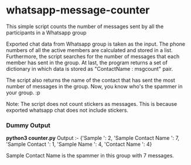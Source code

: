 # whatsapp-message-counter
This simple script counts the number of messages sent by all the participants in a Whatsapp group

Exported chat data from Whatsapp group is taken as the input. The phone numbers of all the active members are calculated and stored in a list. Furthermore, the script searches for the number of messages that each member has sent in the group. At last, the program returns a set of dictionary in which data is stored as "ContactName : msgcount" pair.

The script also returns the name of the contact that has sent the most number of messages in the group. Now, you know who's the spammer in your group. :p

Note: The script does not count stickers as messages. This is because exported whatsapp chat does not include stickers.

<h3>Dummy Output</h3>
<strong>python3 counter.py</strong> 
Output :- {'Sample ': 2, 'Sample Contact Name ': 7, 'Sample Contact ': 1, 'Sample Name ': 4, 'Contact Name ': 4}

Sample Contact Name  is the spammer in this group with  7 messages.
